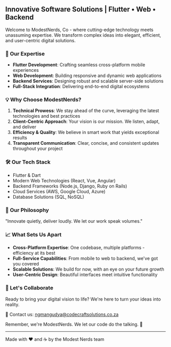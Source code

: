 ## Innovative Software Solutions | Flutter • Web • Backend

Welcome to ModestNerds, Co - where cutting-edge technology meets unassuming expertise. We transform complex ideas into elegant, efficient, and user-centric digital solutions.

### 🚀 Our Expertise

- **Flutter Development**: Crafting seamless cross-platform mobile experiences
- **Web Development**: Building responsive and dynamic web applications
- **Backend Services**: Designing robust and scalable server-side solutions
- **Full-Stack Integration**: Delivering end-to-end digital ecosystems

### 💡 Why Choose ModestNerds?

1. **Technical Prowess**: We stay ahead of the curve, leveraging the latest technologies and best practices
2. **Client-Centric Approach**: Your vision is our mission. We listen, adapt, and deliver
3. **Efficiency & Quality**: We believe in smart work that yields exceptional results
4. **Transparent Communication**: Clear, concise, and consistent updates throughout your project

### 🛠️ Our Tech Stack

- Flutter & Dart
- Modern Web Technologies (React, Vue, Angular)
- Backend Frameworks (Node.js, Django, Ruby on Rails)
- Cloud Services (AWS, Google Cloud, Azure)
- Database Solutions (SQL, NoSQL)

### 🌟 Our Philosophy

"Innovate quietly, deliver loudly. We let our work speak volumes."

### 📈 What Sets Us Apart

- **Cross-Platform Expertise**: One codebase, multiple platforms - efficiency at its best
- **Full-Service Capabilities**: From mobile to web to backend, we've got you covered
- **Scalable Solutions**: We build for now, with an eye on your future growth
- **User-Centric Design**: Beautiful interfaces meet intuitive functionality

### 🤝 Let's Collaborate

Ready to bring your digital vision to life? We're here to turn your ideas into reality.

📧 Contact us: [ngmangudya@codecraftsolutions.co.za](mailto:ngmangudya@codecraftsolutions.co.za)

Remember, we're ModestNerds. We let our code do the talking. 🤫

---

Made with ❤️ and ☕ by the Modest Nerds team
